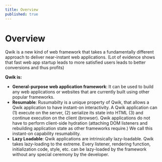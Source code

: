 ```yaml
---
title: Overview
published: true
---
```


# Overview

Qwik is a new kind of web framework that takes a fundamentally different approach to deliver near-instant web applications. (Lot of evidence shows that fast web app startup leads to more satisfied users leads to better conversions and thus profits)

**Qwik is:**

- **General-purpose web application framework**: It can be used to build any web applications or websites that are currently built using other popular frameworks.
- **Resumable**: Rusumabilty is a unique property of Qwik, that allows a Qwik application to have instant-on interactivity. A Qwik application can (1) execute on the server, (2) serialize its state into HTML (3) and continue execution on the client (browser). Qwik applications do not have to perform client-side hydration (attaching DOM listeners and rebuilding application state as other frameworks require.) We call this instant-on capability resumability.
- **Lazy Loadable**: Qwik applications are intrinsically lazy-loadable. Qwik takes lazy-loading to the extreme. Every listener, rendering function, initialization code, style, etc. can be lazy-loaded by the framework without any special ceremony by the developer.
